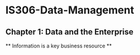 # IS306-Data-Management

Chapter 1: Data and the Enterprise
-----------------------------------------

** Information is a key business resource **
